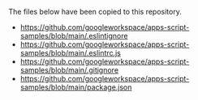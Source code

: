 The files below have been copied to this repository.
- https://github.com/googleworkspace/apps-script-samples/blob/main/.eslintignore
- https://github.com/googleworkspace/apps-script-samples/blob/main/.eslintrc.js
- https://github.com/googleworkspace/apps-script-samples/blob/main/.gitignore
- https://github.com/googleworkspace/apps-script-samples/blob/main/package.json
